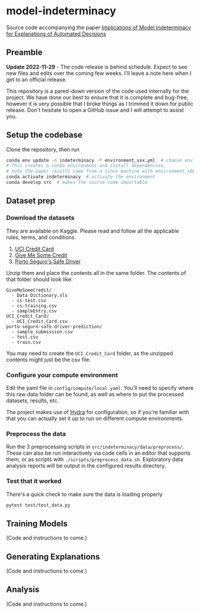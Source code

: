 # model-indeterminacy
Source code accompanying the paper
[Implications of Model Indeterminacy for Explanations of Automated Decisions](https://openreview.net/forum?id=LzbrVf-l0Xq)

## Preamble
**Update 2022-11-29** - The code release is behind schedule.
Expect to see new files and edits over the coming few weeks.
I'll leave a note here when I get to an official release.

This repository is a pared-down version of the code used internally for the project.
We have done our best to ensure that it is complete and bug-free,
however it is very possible that I broke things as I trimmed it down for public release.
Don't hesitate to open a GitHub issue and I will attempt to assist you.

## Setup the codebase
Clone the repository, then run

```bash
conda env update -n indeterminacy -f environment_xxx.yml  # choose env.yml file for your system
# This creates a conda environment and install dependencies,
# note the paper results came from a linux machine with environment_x86_64.yml
conda activate indeterminacy  # activate the environment
conda develop src  # makes the source code importable
```

## Dataset prep
### Download the datasets
They are available on Kaggle.
Please read and follow all the applicable rules, terms, and conditions.
1. [UCI Credit Card](https://www.kaggle.com/datasets/uciml/default-of-credit-card-clients-dataset)
2. [Give Me Some Credit](https://www.kaggle.com/competitions/GiveMeSomeCredit/data)
3. [Porto Seguro's Safe Driver](https://www.kaggle.com/c/porto-seguro-safe-driver-prediction/data)

Unzip them and place the contents all in the same folder.
The contents of that folder should look like:
```
GiveMeSomeCredit/
  - Data Dictionary.xls
  - cs-test.csv
  - cs-training.csv
  - sampleEntry.csv
UCI_Credit_Card/
  - UCI_Credit_Card.csv
porto-seguro-safe-driver-prediction/
  - sample_submission.csv
  - test.csv
  - train.csv
```
You may need to create the `UCI_Credit_Card` folder,
as the unzipped contents might just be the csv file.

### Configure your compute environment
Edit the yaml file in `config/compute/local.yaml`.
You'll need to specify where this raw data folder can be found,
as well as where to put the processed datasets, results, etc.

The project makes use of [Hydra](hydra.cc) for configuration,
so if you're familiar with that you can actually set it up to run on different compute environments.

### Preprocess the data
Run the 3 preprocessing scripts in `src/indeterminacy/data/preprocess/`.
These can also be run interactively via code cells in an editor that supports them,
or as scripts with `./scripts/preprocess_data.sh`.
Exploratory data analysis reports will be output in the configured results directory.

### Test that it worked
There's a quick check to make sure the data is loading properly
```bash
pytest test/test_data.py
```

## Training Models
(Code and instructions to come.)

## Generating Explanations
(Code and instructions to come.)

## Analysis
(Code and instructions to come.)
